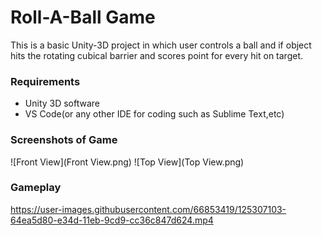 # Roll-A-Ball Game 
This is a basic Unity-3D project in which user controls a ball and if object hits the rotating cubical barrier and scores point for every hit on target.

### Requirements
- Unity 3D software
- VS Code(or any other IDE for coding such as Sublime Text,etc)

### Screenshots of Game 
![Front View](Front View.png)
![Top View](Top View.png)

### Gameplay


https://user-images.githubusercontent.com/66853419/125307103-64ea5d80-e34d-11eb-9cd9-cc36c847d624.mp4

